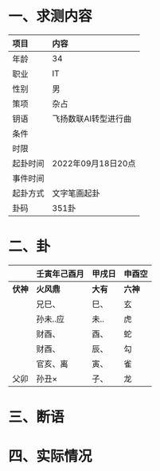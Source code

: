 # 一、求测内容
|项目|内容|
|:-|:-|
|年龄|34|
|职业|IT|
|性别|男|
|策项|杂占|
|钥语|飞扬数联AI转型进行曲|
|条件||
|时限||
|起卦时间|2022年09月18日20点|
|事件时间||
|起卦方式|文字笔画起卦|
|卦码|351卦|

# 二、卦
||壬寅年己酉月|甲戌日|申酉空|
|:-|:-|:-|:-|
|**伏神**|**火风鼎**|**大有**|**六神**|
||兄巳、|巳、|玄|
||孙未..应|未..|虎|
||财酉、|酉、|蛇|
||财酉、|辰、|勾|
||官亥、离|寅、|雀|
|父卯|孙丑×|子、|龙|


# 三、断语

# 四、实际情况